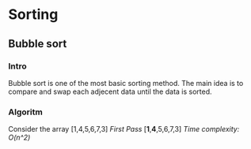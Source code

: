 # Sorting
## Bubble sort
### Intro
Bubble sort is one of the most basic sorting method.
The main idea is to compare and swap each adjecent data until the data is sorted.
### Algoritm
Consider the array [1,4,5,6,7,3]
*_First Pass_*
[**1**,**4**,5,6,7,3]
*_Time complexity: O(n^2)_*
